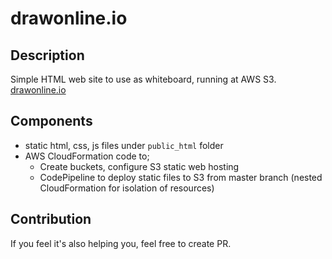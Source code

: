 # drawonline.io

## Description
Simple HTML web site to use as whiteboard, running at AWS S3.
[drawonline.io](http://drawonline.io)

## Components
- static html, css, js files under `public_html` folder
- AWS CloudFormation code to;
  - Create buckets, configure S3 static web hosting
  - CodePipeline to deploy static files to S3 from master branch (nested CloudFormation for isolation of resources)

## Contribution
If you feel it's also helping you, feel free to create PR.
